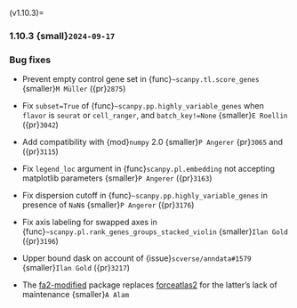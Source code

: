 (v1.10.3)=
### 1.10.3 {small}`2024-09-17`

### Bug fixes

- Prevent empty control gene set in {func}`~scanpy.tl.score_genes` {smaller}`M Müller` ({pr}`2875`)
- Fix `subset=True` of {func}`~scanpy.pp.highly_variable_genes` when `flavor` is `seurat` or `cell_ranger`, and `batch_key!=None` {smaller}`E Roellin` ({pr}`3042`)
- Add compatibility with {mod}`numpy` 2.0 {smaller}`P Angerer` {pr}`3065` and ({pr}`3115`)
- Fix `legend_loc` argument in {func}`scanpy.pl.embedding` not accepting matplotlib parameters {smaller}`P Angerer` ({pr}`3163`)
- Fix dispersion cutoff in {func}`~scanpy.pp.highly_variable_genes` in presence of `NaN`s {smaller}`P Angerer` ({pr}`3176`)
- Fix axis labeling for swapped axes in {func}`~scanpy.pl.rank_genes_groups_stacked_violin` {smaller}`Ilan Gold` ({pr}`3196`)
- Upper bound dask on account of {issue}`scverse/anndata#1579` {smaller}`Ilan Gold` ({pr}`3217`)
- The [fa2-modified][] package replaces [forceatlas2][] for the latter’s lack of maintenance {smaller}`A Alam`

  [fa2-modified]: https://github.com/AminAlam/fa2_modified
  [forceatlas2]: https://github.com/bhargavchippada/forceatlas2 ({pr}`3220`)
